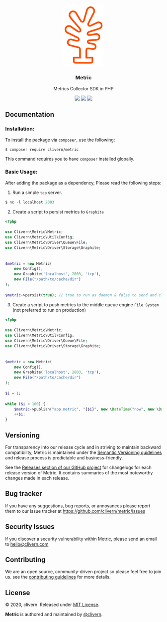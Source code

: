<p align="center">
    <img alt="Metric Logo" src="https://raw.githubusercontent.com/clivern/Metric/master/assets/img/logo.png?v=1.0.1" width="130" />
    <h3 align="center">Metric</h3>
    <p align="center">Metrics Collector SDK in PHP</p>
    <p align="center">
        <a href="https://travis-ci.org/Clivern/Metric"><img src="https://travis-ci.org/Clivern/Metric.svg?branch=master"></a>
        <a href="https://packagist.org/packages/clivern/metric"><img src="https://img.shields.io/badge/Version-0.0.1-red.svg"></a>
        <a href="https://github.com/Clivern/Metric/blob/master/LICENSE"><img src="https://img.shields.io/badge/LICENSE-MIT-orange.svg"></a>
    </p>
</p>


## Documentation

### Installation:

To install the package via `composer`, use the following:

```zsh
$ composer require clivern/metric
```

This command requires you to have `composer` installed globally.

### Basic Usage:

After adding the package as a dependency, Please read the following steps:

1. Run a simple `tcp` server.

```php
$ nc -l localhost 2003
```

2. Create a script to persist metrics to `Graphite`

```php
<?php

use Clivern\Metric\Metric;
use Clivern\Metric\Util\Config;
use Clivern\Metric\Driver\Queue\File;
use Clivern\Metric\Driver\Storage\Graphite;


$metric = new Metric(
    new Config(),
    new Graphite('localhost', 2003, 'tcp'),
    new File("/path/to/cache/dir")
);

$metric->persist(true); // true to run as daemon & false to send and close storage connection
```

3. Create a script to push metrics to the middle queue engine `File System` (not preferred to run on production)

```php
<?php

use Clivern\Metric\Metric;
use Clivern\Metric\Util\Config;
use Clivern\Metric\Driver\Queue\File;
use Clivern\Metric\Driver\Storage\Graphite;


$metric = new Metric(
    new Config(),
    new Graphite('localhost', 2003, 'tcp'),
    new File("/path/to/cache/dir")
);

$i = 1;

while ($i < 100) {
    $metric->publish("app.metric", "{$i}", new \DateTime("now", new \DateTimeZone('UTC')));
    ++$i;
}
```


## Versioning

For transparency into our release cycle and in striving to maintain backward compatibility, Metric is maintained under the [Semantic Versioning guidelines](https://semver.org/) and release process is predictable and business-friendly.

See the [Releases section of our GitHub project](https://github.com/clivern/metric/releases) for changelogs for each release version of Metric. It contains summaries of the most noteworthy changes made in each release.


## Bug tracker

If you have any suggestions, bug reports, or annoyances please report them to our issue tracker at https://github.com/clivern/metric/issues


## Security Issues

If you discover a security vulnerability within Metric, please send an email to [hello@clivern.com](mailto:hello@clivern.com)


## Contributing

We are an open source, community-driven project so please feel free to join us. see the [contributing guidelines](CONTRIBUTING.md) for more details.


## License

© 2020, clivern. Released under [MIT License](https://opensource.org/licenses/mit-license.php).

**Metric** is authored and maintained by [@clivern](http://github.com/clivern).
